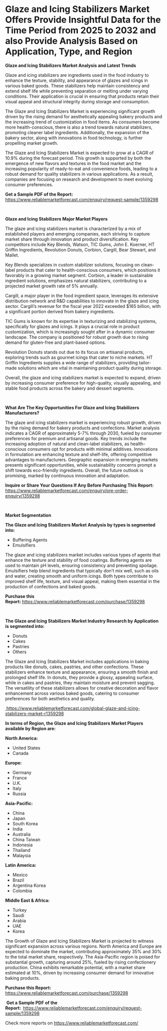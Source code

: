 <p><h1>Glaze and Icing Stabilizers Market Offers Provide Insightful Data for the Time Period from 2025 to 2032 and also Provide Analysis Based on Application, Type, and Region</h1></p><p><strong>Glaze and Icing Stabilizers Market Analysis and Latest Trends</strong></p>
<p><p>Glaze and icing stabilizers are ingredients used in the food industry to enhance the texture, stability, and appearance of glazes and icings in various baked goods. These stabilizers help maintain consistency and extend shelf life while preventing separation or melting under varying conditions. Their application is crucial in ensuring that products retain their visual appeal and structural integrity during storage and consumption.</p><p>The Glaze and Icing Stabilizers Market is experiencing significant growth driven by the rising demand for aesthetically appealing bakery products and the increasing trend of customization in food items. As consumers become more health-conscious, there is also a trend towards natural stabilizers, promoting cleaner label ingredients. Additionally, the expansion of the bakery sector, along with innovations in food technology, is further propelling market growth.</p><p>The Glaze and Icing Stabilizers Market is expected to grow at a CAGR of 10.9% during the forecast period. This growth is supported by both the emergence of new flavors and textures in the food market and the increasing popularity of ready-to-eat and convenience foods, leading to a robust demand for quality stabilizers in various applications. As a result, companies are focusing on research and development to meet evolving consumer preferences.</p></p>
<p><strong>Get a Sample PDF of the Report:&nbsp;</strong> <a href="https://www.reliablemarketforecast.com/enquiry/request-sample/1359298?utm_campaign=2949&utm_medium=2&utm_source=Github&utm_content=ia&utm_term=22032025&utm_id=glaze-and-icing-stabilizers">https://www.reliablemarketforecast.com/enquiry/request-sample/1359298</a></p>
<p>&nbsp;</p>
<p><strong>Glaze and Icing Stabilizers Major Market Players</strong></p>
<p><p>The glaze and icing stabilizers market is characterized by a mix of established players and emerging companies, each striving to capture market share through innovation and product diversification. Key competitors include Key Blends, Watson, TIC Gums, John E. Koerner, HT Griffin Ingredients, Revolution Donuts, Corbion, Cargill, Bear Stewart, and Mallet.</p><p>Key Blends specializes in custom stabilizer solutions, focusing on clean-label products that cater to health-conscious consumers, which positions it favorably in a growing market segment. Corbion, a leader in sustainable ingredient solutions, emphasizes natural stabilizers, contributing to a projected market growth rate of 5% annually.</p><p>Cargill, a major player in the food ingredient space, leverages its extensive distribution network and R&D capabilities to innovate in the glaze and icing sector. Cargill’s revenue for the fiscal year 2022 exceeded $165 billion, with a significant portion derived from bakery ingredients.</p><p>TIC Gums is known for its expertise in texturizing and stabilizing systems, specifically for glazes and icings. It plays a crucial role in product customization, which is increasingly sought after in a dynamic consumer landscape. The company is positioned for robust growth due to rising demand for gluten-free and plant-based options.</p><p>Revolution Donuts stands out due to its focus on artisanal products, exploring trends such as gourmet icings that cater to niche markets. HT Griffin Ingredients supplies a wide range of stabilizers, providing tailor-made solutions which are vital in maintaining product quality during storage.</p><p>Overall, the glaze and icing stabilizers market is expected to expand, driven by increasing consumer preference for high-quality, visually appealing, and stable food products across the bakery and dessert segments.</p></p>
<p>&nbsp;</p>
<p><strong>What Are The Key Opportunities For Glaze and Icing Stabilizers Manufacturers?</strong></p>
<p><p>The glaze and icing stabilizers market is experiencing robust growth, driven by the rising demand for bakery products and confections. Market analysis indicates a CAGR of approximately 5-7% through 2030, fueled by consumer preferences for premium and artisanal goods. Key trends include the increasing adoption of natural and clean-label stabilizers, as health-conscious consumers opt for products with minimal additives. Innovations in formulation are enhancing texture and shelf-life, offering competitive advantages to manufacturers. Geographic expansion in emerging markets presents significant opportunities, while sustainability concerns prompt a shift towards eco-friendly ingredients. Overall, the future outlook is promising, marked by continuous innovation and adaptation.</p></p>
<p><strong>Inquire or Share Your Questions If Any Before Purchasing This Report:</strong> <a href="https://www.reliablemarketforecast.com/enquiry/pre-order-enquiry/1359298?utm_campaign=2949&utm_medium=2&utm_source=Github&utm_content=ia&utm_term=22032025&utm_id=glaze-and-icing-stabilizers">https://www.reliablemarketforecast.com/enquiry/pre-order-enquiry/1359298</a></p>
<p>&nbsp;</p>
<p><strong>Market Segmentation</strong></p>
<p><strong>The Glaze and Icing Stabilizers Market Analysis by types is segmented into:</strong></p>
<p><ul><li>Buffering Agents</li><li>Emulsifiers</li></ul></p>
<p><p>The glaze and icing stabilizers market includes various types of agents that enhance the texture and stability of food coatings. Buffering agents are used to maintain pH levels, ensuring consistency and preventing spoilage. Emulsifiers help blend ingredients that typically don’t mix well, such as oils and water, creating smooth and uniform icings. Both types contribute to improved shelf life, texture, and visual appeal, making them essential in the production of confections and baked goods.</p></p>
<p><strong>Purchase this Report:&nbsp;</strong><a href="https://www.reliablemarketforecast.com/purchase/1359298?utm_campaign=2949&utm_medium=2&utm_source=Github&utm_content=ia&utm_term=22032025&utm_id=glaze-and-icing-stabilizers">https://www.reliablemarketforecast.com/purchase/1359298</a></p>
<p>&nbsp;</p>
<p><strong>The Glaze and Icing Stabilizers Market Industry Research by Application is segmented into:</strong></p>
<p><ul><li>Donuts</li><li>Cakes</li><li>Pastries</li><li>Others</li></ul></p>
<p><p>The Glaze and Icing Stabilizers Market includes applications in baking products like donuts, cakes, pastries, and other confections. These stabilizers enhance texture and appearance, ensuring a smooth finish and prolonged shelf life. In donuts, they provide a glossy, appealing surface, while in cakes and pastries, they maintain moisture and prevent sagging. The versatility of these stabilizers allows for creative decoration and flavor enhancement across various baked goods, catering to consumer preferences for both aesthetics and quality.</p></p>
<p><a href="https://www.reliablemarketforecast.com/global-glaze-and-icing-stabilizers-market-r1359298?utm_campaign=2949&utm_medium=2&utm_source=Github&utm_content=ia&utm_term=22032025&utm_id=glaze-and-icing-stabilizers">&nbsp;https://www.reliablemarketforecast.com/global-glaze-and-icing-stabilizers-market-r1359298</a></p>
<p><strong>In terms of Region, the Glaze and Icing Stabilizers Market Players available by Region are:</strong></p>
<p>
    <p> <strong> North America: </strong>
        <ul>
            <li>United States</li>
            <li>Canada</li>
        </ul>
        </p> 
    <p> <strong> Europe: </strong>
        <ul>
            <li>Germany</li>
            <li>France</li>
            <li>U.K.</li>
            <li>Italy</li>
            <li>Russia</li>
        </ul>
        </p> 
    <p> <strong> Asia-Pacific: </strong>
        <ul>
            <li>China</li>
            <li>Japan</li>
            <li>South Korea</li>
            <li>India</li>
            <li>Australia</li>
            <li>China Taiwan</li>
            <li>Indonesia</li>
            <li>Thailand</li>
            <li>Malaysia</li>
        </ul>
        </p> 
    <p> <strong> Latin America: </strong>
        <ul>
            <li>Mexico</li>
            <li>Brazil</li>
            <li>Argentina Korea</li>
            <li>Colombia</li>
        </ul>
        </p> 
    <p> <strong> Middle East & Africa: </strong>
        <ul>
            <li>Turkey</li>
            <li>Saudi</li>
            <li>Arabia</li>
            <li>UAE</li>
            <li>Korea</li>
        </ul>
    </p>
    </p>
<p><p>The Growth of Glaze and Icing Stabilizers Market is projected to witness significant expansion across various regions. North America and Europe are expected to dominate the market, contributing approximately 35% and 30% to the total market share, respectively. The Asia-Pacific region is poised for substantial growth, capturing around 25%, fueled by rising confectionery production. China exhibits remarkable potential, with a market share estimated at 10%, driven by increasing consumer demand for innovative baking products.</p></p>
<p><strong>Purchase this Report: </strong><a href="https://www.reliablemarketforecast.com/purchase/1359298?utm_campaign=2949&utm_medium=2&utm_source=Github&utm_content=ia&utm_term=22032025&utm_id=glaze-and-icing-stabilizers">https://www.reliablemarketforecast.com/purchase/1359298</a></p>
<p>&nbsp;<strong>Get a Sample PDF of the Report:&nbsp;&nbsp;</strong><a href="https://www.reliablemarketforecast.com/enquiry/request-sample/1359298?utm_campaign=2949&utm_medium=2&utm_source=Github&utm_content=ia&utm_term=22032025&utm_id=glaze-and-icing-stabilizers">https://www.reliablemarketforecast.com/enquiry/request-sample/1359298</a></p>
<p><strong></strong></p>
<p>Check more reports on <a href="https://www.reliablemarketforecast.com/?utm_campaign=2949&utm_medium=2&utm_source=Github&utm_content=ia&utm_term=22032025&utm_id=glaze-and-icing-stabilizers">https://www.reliablemarketforecast.com/</a></p>